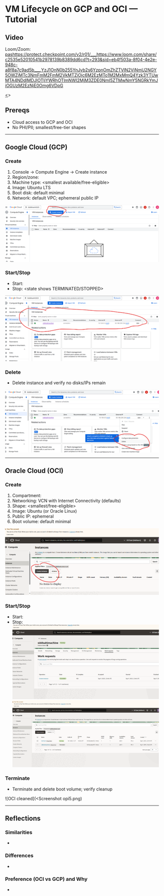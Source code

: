 # VM Lifecycle on GCP and OCI — Tutorial

## Video
Loom/Zoom: <pashttps://protect.checkpoint.com/v2/r01/___https://www.loom.com/share/c2535e52010541b2978139b8389dd6cd?t=293&sid=eb4f503a-8f04-4e2e-948c-a8f8a7c9ad5b___.YzJ1OnN0b255YnJvb2s6YzpnOmZhZTVlN2ViNmU2NGY5OWZjMTc3NmFmM2FmM2VkMTZiOjc6M2EzMTo1M2MxMmQ4Yzk3YTUwMTA4NDdlMDJlOTljYWRhOTlmNWI2MjM3ZDE0NmI5ZTMwNmY5NGRkYmJiOGUzM2EzNjE0Omg6VDpG>

[<](https://protect.checkpoint.com/v2/r01/___https://www.loom.com/share/c2535e52010541b2978139b8389dd6cd?t=293&sid=eb4f503a-8f04-4e2e-948c-a8f8a7c9ad5b___.YzJ1OnN0b255YnJvb2s6YzpnOmZhZTVlN2ViNmU2NGY5OWZjMTc3NmFmM2FmM2VkMTZiOjc6M2EzMTo1M2MxMmQ4Yzk3YTUwMTA4NDdlMDJlOTljYWRhOTlmNWI2MjM3ZDE0NmI5ZTMwNmY5NGRkYmJiOGUzM2EzNjE0Omg6VDpG)>

## Prereqs
- Cloud access to GCP and OCI
- No PHI/PII; smallest/free-tier shapes

---

## Google Cloud (GCP)
### Create
1. Console → Compute Engine → Create instance
2. Region/zone: <your choice>
3. Machine type: <smallest available/free-eligible>
4. Image: Ubuntu LTS
5. Boot disk: default minimal
6. Network: default VPC; ephemeral public IP

![GCP create](<Screenshot 1GCP.png>)


### Start/Stop
- Start: <state shows RUNNING>
- Stop: <state shows TERMINATED/STOPPED>

![GCP running](<Screenshot 2GCP.png>)


### Delete
- Delete instance and verify no disks/IPs remain

![GCP cleaned](<Screenshot 3GCP.png>)


---

## Oracle Cloud (OCI)
### Create
1. Compartment: <name>
2. Networking: VCN with Internet Connectivity (defaults)
3. Shape: <smallest/free-eligible>
4. Image: Ubuntu (or Oracle Linux)
5. Public IP: ephemeral
6. Boot volume: default minimal

![OCI create](<Screenshot 1oracle.png>)



### Start/Stop
- Start: <state shows RUNNING>
- Stop: <state shows STOPPED>
![OCI running](<Screenshot 3POI.png>)
![OCI running](<Screenshot opi4.png>)


### Terminate
- Terminate and delete boot volume; verify cleanup

![OCI cleaned](<Screenshot opi5.png)

---

## Reflections
### Similarities
- <brief bullets>

### Differences
- <brief bullets>

### Preference (OCI vs GCP) and Why
- <one short paragraph>